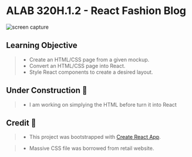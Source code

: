 # ALAB 320H.1.2 - React Fashion Blog

<img alt='screen capture' src="./assets/summerTea.gif"></div>

## Learning Objective
> - Create an HTML/CSS page from a given mockup.
> - Convert an HTML/CSS page into React.
> - Style React components to create a desired layout.

## Under Construction 🚧
> - I am working on simplying the HTML before turn it into React 

## Credit 📑
> - This project was bootstrapped with [Create React App](https://github.com/facebook/create-react-app).

> - Massive CSS file was borrowed from retail website. 